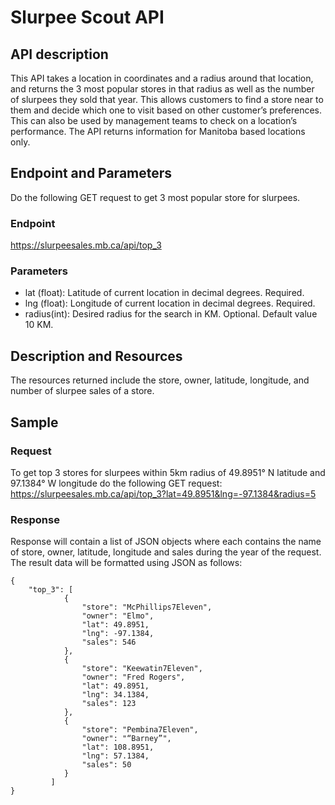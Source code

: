 # Slurpee Scout API

## API description

This API takes a location in coordinates and a radius around that location, and returns the 3 most popular stores in that radius as well as the number of slurpees they sold that year. This allows customers to find a store near to them and decide which one to visit based on other customer’s preferences. This can also be used by management teams to check on a location’s performance. The API returns information for Manitoba based locations only.

## Endpoint and Parameters
Do the following GET request to get 3 most popular store for slurpees. 

### Endpoint
https://slurpeesales.mb.ca/api/top_3

### Parameters
   * lat (float): Latitude of current location in decimal degrees. Required.
   * lng (float): Longitude of current location in decimal degrees. Required.
   * radius(int): Desired radius for the search in KM. Optional. Default value 10 KM.

## Description and Resources
The resources returned include the store, owner, latitude, longitude, and number of slurpee sales of a store.

## Sample

### Request
To get top 3 stores for slurpees within 5km radius of 49.8951° N latitude and 97.1384° W longitude do the following GET request:
https://slurpeesales.mb.ca/api/top_3?lat=49.8951&lng=-97.1384&radius=5

### Response
Response will contain a list of JSON objects where each contains the name of store, owner, latitude, longitude and sales during the year of the request. The result data will be formatted using JSON as follows:

```
{
	"top_3": [
			{ 
				"store": "McPhillips7Eleven",  
				"owner": "Elmo", 
				"lat": 49.8951, 
				"lng": -97.1384, 
				"sales": 546
			},
			{ 
				"store": "Keewatin7Eleven", 
				"owner": "Fred Rogers", 
				"lat": 49.8951, 
				"lng": 34.1384, 
				"sales": 123
			},
			{ 
				"store": "Pembina7Eleven", 
				"owner": "“Barney”", 
				"lat": 108.8951, 
				"lng": 57.1384, 
				"sales": 50 
			}
		 ]
}
```
